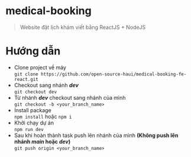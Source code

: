 # medical-booking

> Website đặt lịch khám viết bằng ReactJS + NodeJS

# Hướng dẫn

- Clone project về máy  
  `git clone https://github.com/open-source-haui/medical-booking-fe-react.git`
- Checkout sang nhánh **_dev_**  
  `git checkout dev`
- Từ nhánh **_dev_** checkout sang nhánh của mình  
  `git checkout -b <your_branch_name>`
- Install package  
  `npm install` hoặc `npm i`
- Khởi chạy dự án  
  `npm run dev`
- Sau khi hoàn thành task push lên nhánh của mình **(Không push lên nhánh _main_ hoặc _dev_)**  
  `git push origin <your_branch_name>`

